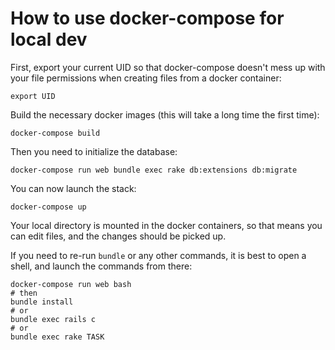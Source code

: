 # How to use docker-compose for local dev

First, export your current UID so that docker-compose doesn't mess up with your
file permissions when creating files from a docker container:

    export UID

Build the necessary docker images (this will take a long time the first time):

    docker-compose build

Then you need to initialize the database:

    docker-compose run web bundle exec rake db:extensions db:migrate

You can now launch the stack:

    docker-compose up

Your local directory is mounted in the docker containers, so that means you can
edit files, and the changes should be picked up.

If you need to re-run `bundle` or any other commands, it is best to open a
shell, and launch the commands from there:

    docker-compose run web bash
    # then
    bundle install
    # or
    bundle exec rails c
    # or
    bundle exec rake TASK

